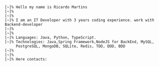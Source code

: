 ```
[~]% Hello my name is Ricardo Martins
[~]%
[~]%
[~]% I am an IT Developer with 3 years coding experience. work with Backend-developer
[~]%
[~]%
[~]% Languages: Java, Python, TypeScript. 
[~]% Technologies: Java,Spring Framework,NodeJS for BackEnd, MySQL,
     PostgreSQL, MongoDB, SQLite, Redis, TDD, DDD, BDD
[~]%
[~]%
[~]% Here contacts: 
```


<!--
**jusmrcrd/jusmrcrd** is a ✨ _special_ ✨ repository because its `README.md` (this file) appears on your GitHub profile.

Here are some ideas to get you started:

- 🔭 I’m currently working on ...
- 🌱 I’m currently learning ...
- 👯 I’m looking to collaborate on ...
- 🤔 I’m looking for help with ...
- 💬 Ask me about ...
- 📫 How to reach me: ...
- 😄 Pronouns: ...
- ⚡ Fun fact: ...
-->
